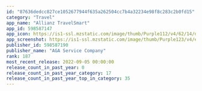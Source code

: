 ```yaml
---
id: "87636dedcc827ce1052677944f635a262504cc7b4a32234e98f8c283c2b0fd15"
category: "Travel"
app_name: "Allianz TravelSmart"
app_id: 598587147
app_icon: https://is1-ssl.mzstatic.com/image/thumb/Purple112/v4/62/14/d4/6214d4dc-0fe8-dad6-59eb-5bd087565f8d/AppIcon-0-0-1x_U007emarketing-0-0-0-6-0-0-sRGB-0-0-0-GLES2_U002c0-512MB-85-220-0-0.png/1024x1024bb.png
app_screenshot: https://is1-ssl.mzstatic.com/image/thumb/Purple123/v4/ee/db/60/eedb60e5-91c7-d7cc-03c6-f1b61425d75e/pr_source.jpg/1242x2688bb.png
publisher_id: 598587190
publisher_name: "AGA Service Company"
rank: 187
most_recent_release: 2022-09-05 00:00:00
release_count_in_past_year: 0
release_count_in_past_year_category: 17
release_count_in_past_year_top_in_category: 35
---
```

